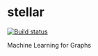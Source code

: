 # stellar

[![Build status](https://travis-ci.org/data61/travis-lab.svg?master)](https://travis-ci.org/data61)

Machine Learning for Graphs
